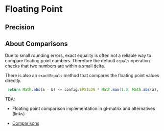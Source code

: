 # Floating Point

## Precision


## About Comparisons

Due to small rounding errors, exact equality is often not a reliable way to compare floating point numbers. Therefore the default `equals` operation checks that two numbers are within a small delta.

There is also an `exactEquals` method that compares the floating point values directly.

```js
 return Math.abs(a - b) <= config.EPSILON * Math.max(1.0, Math.abs(a), Math.abs(b));
```

TBA:
* Floating point comparison implementation in gl-matrix and alternatives (links)



* [Comparisons](http://floating-point-gui.de/errors/comparison/)

